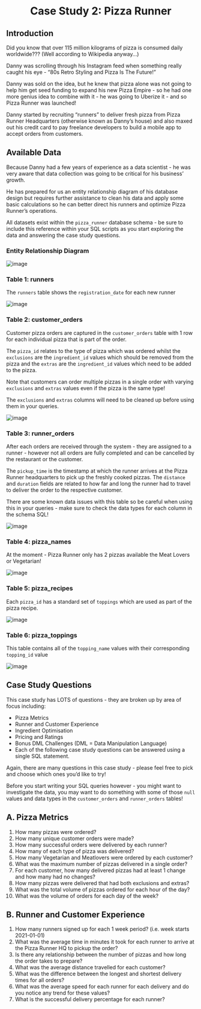 # <p align = "center"> Case Study 2: Pizza Runner
## Introduction
Did you know that over 115 million kilograms of pizza is consumed daily worldwide??? (Well according to Wikipedia anyway…)

Danny was scrolling through his Instagram feed when something really caught his eye - “80s Retro Styling and Pizza Is The Future!”

Danny was sold on the idea, but he knew that pizza alone was not going to help him get seed funding to expand his new Pizza Empire - so he had one more genius idea to combine with it - he was going to Uberize it - and so Pizza Runner was launched!

Danny started by recruiting “runners” to deliver fresh pizza from Pizza Runner Headquarters (otherwise known as Danny’s house) and also maxed out his credit card to pay freelance developers to build a mobile app to accept orders from customers.

## Available Data
Because Danny had a few years of experience as a data scientist - he was very aware that data collection was going to be critical for his business’ growth.

He has prepared for us an entity relationship diagram of his database design but requires further assistance to clean his data and apply some basic calculations so he can better direct his runners and optimize Pizza Runner’s operations.

All datasets exist within the ```pizza_runner``` database schema - be sure to include this reference within your SQL scripts as you start exploring the data and answering the case study questions.

### Entity Relationship Diagram
![image](https://github.com/user-attachments/assets/afd6d60b-7055-4901-9be7-996120cb563a)
### Table 1: runners
The ```runners``` table shows the ```registration_date``` for each new runner

![image](https://github.com/user-attachments/assets/d4a67070-1854-4ebe-8817-58f1fb4cb397)
### Table 2: customer_orders
Customer pizza orders are captured in the ```customer_orders``` table with 1 row for each individual pizza that is part of the order.

The ```pizza_id``` relates to the type of pizza which was ordered whilst the ```exclusions``` are the ```ingredient_id``` values which should be removed from the pizza and the ```extras``` are the ```ingredient_id``` values which need to be added to the pizza.

Note that customers can order multiple pizzas in a single order with varying ```exclusions``` and ```extras``` values even if the pizza is the same type!

The ```exclusions``` and ```extras``` columns will need to be cleaned up before using them in your queries.

![image](https://github.com/user-attachments/assets/fc63525f-6e61-42dd-bd85-f9aa560c351f)

### Table 3: runner_orders
After each orders are received through the system - they are assigned to a runner - however not all orders are fully completed and can be cancelled by the restaurant or the customer.

The ```pickup_time``` is the timestamp at which the runner arrives at the Pizza Runner headquarters to pick up the freshly cooked pizzas. The ```distance``` and ```duration``` fields are related to how far and long the runner had to travel to deliver the order to the respective customer.

There are some known data issues with this table so be careful when using this in your queries - make sure to check the data types for each column in the schema SQL!

![image](https://github.com/user-attachments/assets/91fc2453-ffb7-41db-993d-63cfea07d3d4)

### Table 4: pizza_names
At the moment - Pizza Runner only has 2 pizzas available the Meat Lovers or Vegetarian!

![image](https://github.com/user-attachments/assets/21fbd151-d5aa-4fc1-a658-ae11ad0a8f6e)

### Table 5: pizza_recipes
Each ```pizza_id``` has a standard set of ```toppings``` which are used as part of the pizza recipe.

![image](https://github.com/user-attachments/assets/a4bef569-50bc-4646-8ca1-1ab724387192)


### Table 6: pizza_toppings
This table contains all of the ```topping_name``` values with their corresponding ```topping_id``` value

![image](https://github.com/user-attachments/assets/e428b4e6-c95e-4ac7-b6fd-73ba44ec4812)

## Case Study Questions
This case study has LOTS of questions - they are broken up by area of focus including:

- Pizza Metrics
- Runner and Customer Experience
- Ingredient Optimisation
- Pricing and Ratings
- Bonus DML Challenges (DML = Data Manipulation Language)
- Each of the following case study questions can be answered using a single SQL statement.

Again, there are many questions in this case study - please feel free to pick and choose which ones you’d like to try!

Before you start writing your SQL queries however - you might want to investigate the data, you may want to do something with some of those ```null``` values and data types in the ```customer_orders``` and ```runner_orders``` tables!

## A. Pizza Metrics
1. How many pizzas were ordered?
2. How many unique customer orders were made?
3. How many successful orders were delivered by each runner?
4. How many of each type of pizza was delivered?
5. How many Vegetarian and Meatlovers were ordered by each customer?
6. What was the maximum number of pizzas delivered in a single order?
7. For each customer, how many delivered pizzas had at least 1 change and how many had no changes?
8. How many pizzas were delivered that had both exclusions and extras?
9. What was the total volume of pizzas ordered for each hour of the day?
10. What was the volume of orders for each day of the week?

## B. Runner and Customer Experience
1. How many runners signed up for each 1 week period? (i.e. week starts 2021-01-01)
2. What was the average time in minutes it took for each runner to arrive at the Pizza Runner HQ to pickup the order?
3. Is there any relationship between the number of pizzas and how long the order takes to prepare?
4. What was the average distance travelled for each customer?
5. What was the difference between the longest and shortest delivery times for all orders?
6. What was the average speed for each runner for each delivery and do you notice any trend for these values?
7. What is the successful delivery percentage for each runner?
